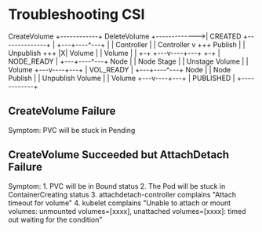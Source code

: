# Troubleshooting CSI

   CreateVolume +------------+ DeleteVolume
 +------------->|  CREATED   +--------------+
 |              +---+----^---+              |
 |       Controller |    | Controller       v
+++         Publish |    | Unpublish       +++
|X|          Volume |    | Volume          | |
+-+             +---v----+---+             +-+
                | NODE_READY |
                +---+----^---+
               Node |    | Node
              Stage |    | Unstage
             Volume |    | Volume
                +---v----+---+
                |  VOL_READY |
                +---+----^---+
               Node |    | Node
            Publish |    | Unpublish
             Volume |    | Volume
                +---v----+---+
                | PUBLISHED  |
                +------------+

## CreateVolume Failure

Symptom: PVC will be stuck in Pending

## CreateVolume Succeeded but AttachDetach Failure

Symptom: 1. PVC will be in Bound status
         2.  The Pod will be stuck in ContainerCreating status
         3.  attachdetach-controller complains "Attach timeout for volume"
         4.  kubelet complains "Unable to attach or mount volumes: unmounted volumes=[xxxx], unattached volumes=[xxxx]: timed out waiting for the condition"
